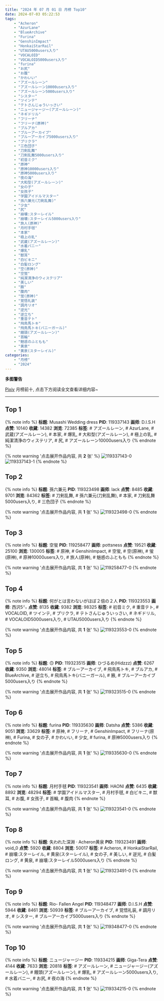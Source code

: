 ```yaml
---
title: "2024 年 07 月 01 日 月榜 Top10"
date: 2024-07-03 05:22:53
tags:
    - "Acheron"
    - "AzurLane"
    - "BlueArchive"
    - "Furina"
    - "GenshinImpact"
    - "HonkaiStarRail"
    - "UTAU5000users入り"
    - "VOCALOID"
    - "VOCALOID5000users入り"
    - "furina"
    - "お尻"
    - "お腹"
    - "かわいい"
    - "アズールレーン"
    - "アズールレーン10000users入り"
    - "アズールレーン5000users入り"
    - "シスター"
    - "ツインテ"
    - "テトさんじゅういっさい"
    - "ニュージャージー(アズールレーン)"
    - "ネギドリル"
    - "フリーナ"
    - "フリーナ(原神)"
    - "ブルアカ"
    - "ブルーアーカイブ"
    - "ブルーアーカイブ5000users入り"
    - "プリクラ"
    - "三色団子"
    - "刀剣乱舞"
    - "刀剣乱舞5000users入り"
    - "初音ミク"
    - "原神"
    - "原神10000users入り"
    - "原神5000users入り"
    - "夜の海"
    - "大和型(アズールレーン)"
    - "女の子"
    - "女孩子"
    - "学園アイドルマスター"
    - "孫六兼元(刀剣乱舞)"
    - "少女"
    - "尻"
    - "崩壊:スターレイル"
    - "崩壊:スターレイル5000users入り"
    - "旅人(原神)"
    - "月村手毬"
    - "本家"
    - "極上の乳"
    - "武蔵(アズールレーン)"
    - "水着バニー"
    - "爆乳"
    - "獣耳"
    - "白ビキニ"
    - "白髪ロング"
    - "空(原神)"
    - "空蛍"
    - "純潔清浄のウィステリア"
    - "美しい"
    - "腋"
    - "腹肉"
    - "蛍(原神)"
    - "覚悟礼装"
    - "調月リオ"
    - "逆光"
    - "逆立ち"
    - "重音テト"
    - "飛鳥馬トキ"
    - "飛鳥馬トキ(バニーガール)"
    - "饅頭(アズールレーン)"
    - "首輪"
    - "魅惑のふともも"
    - "黄泉"
    - "黄泉(スターレイル)"
categories:
    - "月榜"
    - "2024"
---
```


<i class="fa fa-triangle-exclamation"></i>**多图警告**<i class="fa fa-triangle-exclamation"></i>

[Pixiv](https://www.pixiv.net/) 月榜前十, 点击下方阅读全文查看详细内容~

<!-- more -->

---

## Top 1

{% note info %}
**标题**: Musashi Wedding dress
**PID**: 119337143 **画师**: D.I.S.H
**点赞**: 10140 **收藏**: 14382 **浏览**: 72385
**标签**: # アズールレーン, # AzurLane, # 武蔵(アズールレーン), # 本家, # 爆乳, # 大和型(アズールレーン), # 極上の乳, # 純潔清浄のウィステリア, # 尻, # アズールレーン10000users入り
{% endnote %}

{% note warning '点击展开作品内容, 共 **2** 张' %}
![119337143-0](https://i.pixiv.re/img-original/img/2024/06/04/15/11/22/119337143_p0.png)
![119337143-1](https://i.pixiv.re/img-original/img/2024/06/04/15/11/22/119337143_p1.png)
{% endnote %}

## Top 2

{% note info %}
**标题**: 孫六兼元
**PID**: 119323498 **画师**: lack
**点赞**: 8485 **收藏**: 9701 **浏览**: 84362
**标签**: # 刀剣乱舞, # 孫六兼元(刀剣乱舞), # 本家, # 刀剣乱舞5000users入り, # 三色団子
{% endnote %}

{% note warning '点击展开作品内容, 共 **1** 张' %}
![119323498-0](https://i.pixiv.re/img-original/img/2024/06/04/00/00/22/119323498_p0.png)
{% endnote %}

## Top 3

{% note info %}
**标题**: 空蛍
**PID**: 119258477 **画师**: pottsness
**点赞**: 19521 **收藏**: 25100 **浏览**: 130005
**标签**: # 原神, # GenshinImpact, # 空蛍, # 空(原神), # 蛍(原神), # 原神10000users入り, # 旅人(原神), # 魅惑のふともも
{% endnote %}

{% note warning '点击展开作品内容, 共 **1** 张' %}
![119258477-0](https://i.pixiv.re/img-original/img/2024/06/02/00/00/38/119258477_p0.jpg)
{% endnote %}

## Top 4

{% note info %}
**标题**: 何がとは言わないがほぼ２倍の２人
**PID**: 119323553 **画师**: 西沢5㍉
**点赞**: 8135 **收藏**: 9382 **浏览**: 98325
**标签**: # 初音ミク, # 重音テト, # VOCALOID, # ツインテ, # プリクラ, # テトさんじゅういっさい, # ネギドリル, # VOCALOID5000users入り, # UTAU5000users入り
{% endnote %}

{% note warning '点击展开作品内容, 共 **1** 张' %}
![119323553-0](https://i.pixiv.re/img-original/img/2024/06/04/00/00/38/119323553_p0.jpg)
{% endnote %}

## Top 5

{% note info %}
**标题**: 🙃
**PID**: 119323515 **画师**: ひづるめ(Hidzzz)
**点赞**: 6267 **收藏**: 9350 **浏览**: 48014
**标签**: # ブルーアーカイブ, # 飛鳥馬トキ, # ブルアカ, # BlueArchive, # 逆立ち, # 飛鳥馬トキ(バニーガール), # 腋, # ブルーアーカイブ5000users入り
{% endnote %}

{% note warning '点击展开作品内容, 共 **1** 张' %}
![119323515-0](https://i.pixiv.re/img-original/img/2024/06/04/00/00/28/119323515_p0.jpg)
{% endnote %}

## Top 6

{% note info %}
**标题**: furina
**PID**: 119335630 **画师**: Datsha
**点赞**: 5386 **收藏**: 9051 **浏览**: 33629
**标签**: # 原神, # フリーナ, # GenshinImpact, # フリーナ(原神), # Furina, # 女の子, # かわいい, # 少女, # furina, # 原神5000users入り
{% endnote %}

{% note warning '点击展开作品内容, 共 **1** 张' %}
![119335630-0](https://i.pixiv.re/img-original/img/2024/06/04/13/21/15/119335630_p0.png)
{% endnote %}

## Top 7

{% note info %}
**标题**: 月村手毬
**PID**: 119323541 **画师**: HAONI
**点赞**: 6435 **收藏**: 8892 **浏览**: 48294
**标签**: # 学園アイドルマスター, # 月村手毬, # 白ビキニ, # 獣耳, # お腹, # 女孩子, # 首輪, # 腹肉
{% endnote %}

{% note warning '点击展开作品内容, 共 **1** 张' %}
![119323541-0](https://i.pixiv.re/img-original/img/2024/06/04/00/00/34/119323541_p0.jpg)
{% endnote %}

## Top 8

{% note info %}
**标题**: 失われた深淵 · Acheron黄泉
**PID**: 119323491 **画师**: void_0
**点赞**: 5920 **收藏**: 8804 **浏览**: 50017
**标签**: # Acheron, # HonkaiStarRail, # 崩壊:スターレイル, # 黄泉(スターレイル), # 女の子, # 美しい, # 逆光, # 白髪ロング, # 黄泉, # 崩壊:スターレイル5000users入り
{% endnote %}

{% note warning '点击展开作品内容, 共 **1** 张' %}
![119323491-0](https://i.pixiv.re/img-original/img/2024/06/04/00/00/21/119323491_p0.jpg)
{% endnote %}

## Top 9

{% note info %}
**标题**: Rio- Fallen Angel
**PID**: 119348477 **画师**: D.I.S.H
**点赞**: 5944 **收藏**: 8461 **浏览**: 50939
**标签**: # ブルーアーカイブ, # 覚悟礼装, # 調月リオ, # シスター, # ブルーアーカイブ5000users入り
{% endnote %}

{% note warning '点击展开作品内容, 共 **1** 张' %}
![119348477-0](https://i.pixiv.re/img-original/img/2024/06/04/22/52/26/119348477_p0.png)
{% endnote %}

## Top 10

{% note info %}
**标题**: ニュージャージー
**PID**: 119334215 **画师**: Giga-Tera
**点赞**: 4144 **收藏**: 7633 **浏览**: 20818
**标签**: # アズールレーン, # ニュージャージー(アズールレーン), # 饅頭(アズールレーン), # 爆乳, # アズールレーン5000users入り, # 水着バニー, # お尻, # 夜の海
{% endnote %}

{% note warning '点击展开作品内容, 共 **1** 张' %}
![119334215-0](https://i.pixiv.re/img-original/img/2024/06/04/15/05/16/119334215_p0.png)
{% endnote %}
